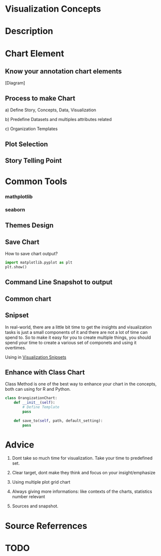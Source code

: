 # **Visualization Concepts**

# **Description**


# **Chart Element**

## Know your annotation chart elements

[Diagram]

## Process to make Chart

a) Define Story, Concepts, Data, Visualization

b) Predefine Datasets and multiples attributes related

c) Organization Templates

## Plot Selection


## Story Telling Point


# **Common Tools**

### mathplotlib


### seaborn


## Themes Design



## Save Chart

How to save chart output?

```python
import matplotlib.pyplot as plt
plt.show()
```

## Command Line Snapshot to output


## Common chart


## Snipset

In real-world, there are a little bit time to get the insights and visualization tasks is just a small components of it and
there are not a lot of time can spend to. So to make it easy for you to create multiple things, you should spend your time
to create a various set of componets and using it overtimes.

Using in [Visualization Snipsets](../topics/visualization/snipsets.py)

## Enhance with Class Chart

Class Method is one of the best way to enhance your chart in the concepts, both can using for R and Python.

```python
class OrangizationChart:
    def __init__(self):
        # Define Template
        pass
    
    def save_to(self, path, default_setting):
        pass
```


# **Advice**

1. Dont take so much time for visualization. Take your time to predefined set.
   
2. Clear target, dont make they think and focus on your insight/emphasize

3. Using multiple plot grid chart

4. Always giving more informations: like contexts of the charts, statistics number relevant

5. Sources and snapshot.

# **Source Referrences**


# **TODO**
